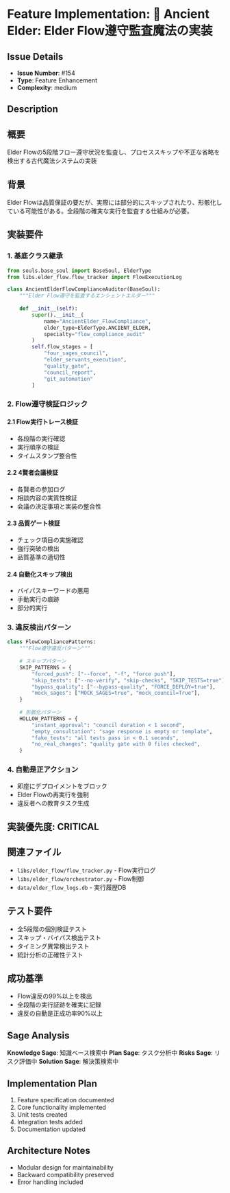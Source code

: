 # Feature Implementation: 🌊 Ancient Elder: Elder Flow遵守監査魔法の実装

## Issue Details
- **Issue Number**: #154
- **Type**: Feature Enhancement
- **Complexity**: medium

## Description
## 概要
Elder Flowの5段階フロー遵守状況を監査し、プロセススキップや不正な省略を検出する古代魔法システムの実装

## 背景
Elder Flowは品質保証の要だが、実際には部分的にスキップされたり、形骸化している可能性がある。全段階の確実な実行を監査する仕組みが必要。

## 実装要件

### 1. 基底クラス継承
```python
from souls.base_soul import BaseSoul, ElderType
from libs.elder_flow.flow_tracker import FlowExecutionLog

class AncientElderFlowComplianceAuditor(BaseSoul):
    """Elder Flow遵守を監査するエンシェントエルダー"""
    
    def __init__(self):
        super().__init__(
            name="AncientElder_FlowCompliance",
            elder_type=ElderType.ANCIENT_ELDER,
            specialty="flow_compliance_audit"
        )
        self.flow_stages = [
            "four_sages_council",
            "elder_servants_execution", 
            "quality_gate",
            "council_report",
            "git_automation"
        ]
```

### 2. Flow遵守検証ロジック

#### 2.1 Flow実行トレース検証
- 各段階の実行確認
- 実行順序の検証
- タイムスタンプ整合性

#### 2.2 4賢者会議検証
- 各賢者の参加ログ
- 相談内容の実質性検証
- 会議の決定事項と実装の整合性

#### 2.3 品質ゲート検証
- チェック項目の実施確認
- 強行突破の検出
- 品質基準の適切性

#### 2.4 自動化スキップ検出
- バイパスキーワードの悪用
- 手動実行の痕跡
- 部分的実行

### 3. 違反検出パターン
```python
class FlowCompliancePatterns:
    """Flow遵守違反パターン"""
    
    # スキップパターン
    SKIP_PATTERNS = {
        "forced_push": ["--force", "-f", "force push"],
        "skip_tests": ["--no-verify", "skip-checks", "SKIP_TESTS=true"],
        "bypass_quality": ["--bypass-quality", "FORCE_DEPLOY=true"],
        "mock_sages": ["MOCK_SAGES=true", "mock_council=True"],
    }
    
    # 形骸化パターン
    HOLLOW_PATTERNS = {
        "instant_approval": "council duration < 1 second",
        "empty_consultation": "sage response is empty or template",
        "fake_tests": "all tests pass in < 0.1 seconds",
        "no_real_changes": "quality gate with 0 files checked",
    }
```

### 4. 自動是正アクション
- 即座にデプロイメントをブロック
- Elder Flowの再実行を強制
- 違反者への教育タスク生成

## 実装優先度: CRITICAL

## 関連ファイル
- `libs/elder_flow/flow_tracker.py` - Flow実行ログ
- `libs/elder_flow/orchestrator.py` - Flow制御
- `data/elder_flow_logs.db` - 実行履歴DB

## テスト要件
- 全5段階の個別検証テスト
- スキップ・バイパス検出テスト
- タイミング異常検出テスト
- 統計分析の正確性テスト

## 成功基準
- Flow違反の99%以上を検出
- 全段階の実行証跡を確実に記録
- 違反の自動是正成功率90%以上

## Sage Analysis
**Knowledge Sage**: 知識ベース検索中
**Plan Sage**: タスク分析中
**Risks Sage**: リスク評価中
**Solution Sage**: 解決策検索中

## Implementation Plan
1. Feature specification documented
2. Core functionality implemented
3. Unit tests created
4. Integration tests added
5. Documentation updated

## Architecture Notes
- Modular design for maintainability
- Backward compatibility preserved
- Error handling included
